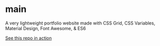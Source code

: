 # main

A very lightweight portfolio website made with CSS Grid, CSS Variables, Material Design, Font Awesome, & ES6

<a href="https://bobd.me" target="_blank">See this repo in action</a>
